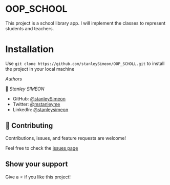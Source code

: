 # OOP_SCHOOL
 This project is a school library app. I will implement the classes to represent students and teachers. 

# Installation

 Use `git clone https://github.com/stanleySimeon/OOP_SCHOLL.git` 
 to install the project in your local machine

*Authors* 

👤 *Stanley SIMEON*

- GitHub: [@stanleySimeon](https://github.com/stanleySimeon)
- Twitter: [@mstanleyme](https://twitter.com/mstanleyme)
- LinkedIn: [@stanleysimeon](https://www.linkedin.com/in/stanleysimeon/)

## 🤝 Contributing

Contributions, issues, and feature requests are welcome!

Feel free to check the [issues page](../../issues/)

## Show your support

Give a ⭐️ if you like this project!